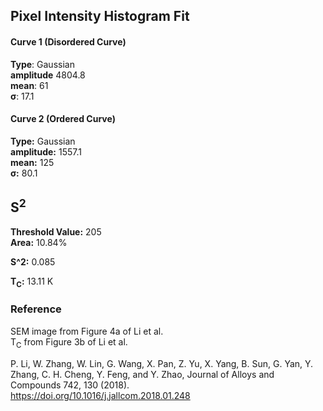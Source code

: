 ## Pixel Intensity Histogram Fit

#### Curve 1 (Disordered Curve)
**Type**: Gaussian\
**amplitude** 4804.8\
**mean**: 61\
**σ**: 17.1

#### Curve 2 (Ordered Curve)
**Type:** Gaussian\
**amplitude:** 1557.1\
**mean:** 125\
**σ:** 80.1


## S<sup>2</sup>

**Threshold Value:** 205\
**Area:** 10.84%

**S^2:** 0.085

**T<sub>C</sub>:**  13.11 K


### Reference
SEM image from Figure 4a of Li et al.\
T<sub>C</sub> from Figure 3b of Li et al.

P. Li, W. Zhang, W. Lin, G. Wang, X. Pan, Z. Yu, X. Yang, B. Sun, G. Yan, Y. Zhang, C. H. Cheng, Y. Feng, and Y. Zhao, Journal of Alloys and Compounds 742, 130 (2018).\
https://doi.org/10.1016/j.jallcom.2018.01.248
